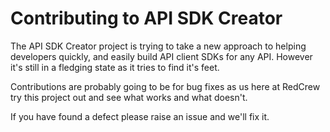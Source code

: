 # Contributing to API SDK Creator

The API SDK Creator project is trying to take a new approach to helping developers quickly, and easily build API client SDKs for any API. However it's still in 
a fledging state as it tries to find it's feet.

Contributions are probably going to be for bug fixes as us here at RedCrew try this project out and see what works and what doesn't.

If you have found a defect please raise an issue and we'll fix it.
